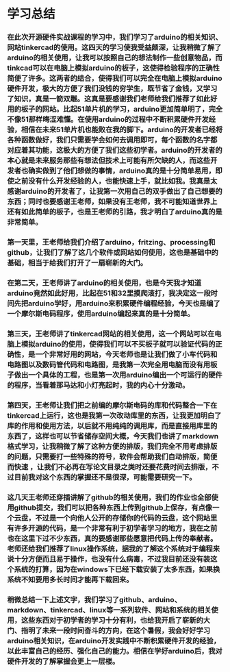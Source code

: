 ﻿# 学习总结
### 在此次开源硬件实战课程的学习中，我们学习了arduino的相关知识、网站tinkercad的使用。这四天的学习使我受益颇深，让我稍微了解了arduino的相关使用，让我可以按照自己的想法制作一些创意物品，而tinkcad可以在电脑上模拟arduino的板子，这使得检验程序的正确性简便了许多。这两者的结合，使得我们可以完全在电脑上模拟arduino硬件开发，极大的方便了我们没钱的穷学生，既节省了金钱，又学习了知识，真是一箭双雕。这真是要感谢我们老师给我们推荐了如此好用的板子的网站。比起51单片机的学习，arduino更加简单明了，完全不像51那样晦涩难懂。在使用arduino的过程中不断积累硬件开发经验，相信在未来51单片机也能败在我的脚下。arduino的开发者已经将各种函数做好，我们只需要学会如何去调用即可，每个函数的名字都对应着其功能，这极大的方便了我们这些初学者。arduino的开发者的本心就是未来服务那些有想法但技术上可能有所欠缺的人，而这些开发者也确实做到了他们想做的事情，arduino真的是十分简单易用，即使之前没有什么开发经验的人，也能快速上手，就比如我。我真是太感谢arduino的开发者了，让我第一次用自己的双手做出了自己想要的东西；同时也要感谢王老师，如果没有王老师，我不可能知道世界上还有如此简单的板子，也是王老师的引路，我才明白了arduino真的是非常简单。

### 第一天里，王老师给我们介绍了arduino，fritzing、processing和github，让我们了解了这几个软件或网站如何使用，这也是基础中的基础，相当于给我们打开了一扇崭新的大门。
### 在第二天，王老师讲了arduino的相关使用，也是今天我才知道arduino竟然如此好用，比起在51和32里摸爬滚打，我决定这一段时间先把arduino学好，用arduino来积累硬件编程经验，今天也是编了一个摩尔斯电码程序，使用arduino编起来真的是十分简单。
### 第三天，王老师讲了tinkercad网站的相关使用，这一个网站可以在电脑上模拟arduino的使用，使得我们可以不买板子就可以验证代码的正确性，是一个非常好用的网站，今天老师也是让我们做了小车代码和电路图以及数码管代码和电路图，是我第一次完全用电脑而没有用板子做出一个具体的工程，也是第一次用arduino编出一个可运行的硬件的程序，当看着那马达和小灯亮起时，我的内心十分激动。
### 第四天，王老师让我们把之前编的摩尔斯电码的库和代码整合一下在tinkercad上运行，这也是我第一次改动库里的东西，让我更加明白了库的作用和使用方法，以后就不用纯纯的调用库，而是直接用库里的东西了，这样也可以节省储存空间大概，今天我们也讲了markdown格式学习，让我稍微了解了这种方便的排版，我们完全不用考虑排版的问题，只需要打一些特殊的符号，软件会帮助我们自动排版，简便而快速 ，让我们不必再在写论文目录之类时还要花费时间去排版，不过目前我对这个东西的掌握还不是很深，可能需要研究一下。
### 这几天王老师还穿插讲解了github的相关使用，我们的作业也全部使用github提交，我们可以把各种东西上传到github上保存，有点像一个云盘，不过是一个向他人公开的存储你的代码的云盘，这个网站里有许多开源的代码，是一个非常有利于初学者学习的地方，我在之前也在这里下过不少东西，真的要感谢那些愿意把代码上传的奉献者。老师还给我们推荐了linux操作系统，据我的了解这个系统对于编程来说十分方便而且易于操作，也没有什么病毒，不过我目前还没有装这个系统的打算，因为在windows下已经下载安装了太多东西，如果换系统不知要用多长时间才能再下载回来。

### 稍微总结一下上述文字，我们学习了github、arduino、markdown、tinkercad、linux等一系列软件、网站和系统的相关使用，这些东西对于初学者的学习十分有利，也给我开启了崭新的大门、指明了未来一段时间奋斗的方向，在这个暑假，我会好好学习arduino相关知识，在arduino开发实践中不断积累硬件开发的经验，以此丰富自己的经历、强化自己的能力。相信在学好arduino后，我对硬件开发的了解掌握会更上一层楼。



